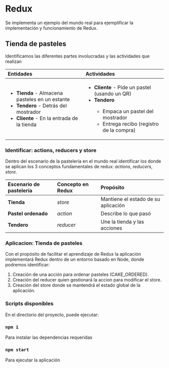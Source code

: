 # Redux
Se implementa un ejemplo del mundo real para ejemplificar la implementación y funcionamiento de Redux.

## Tienda de pasteles
Identificamos las diferentes partes involucradas y las actividades que realizan

|   Entidades   |   Actividades |
|:---|:---|
|   <ul><li>**Tienda** - Almacena pasteles en un estante</li><li>**Tendero** - Detrás del mostrador</li><li>**Cliente** - En la entrada de la tienda</li></ul>| <ul><li>**Cliente** - Pide un pastel (usando un QR)</li><li>**Tendero**</li><ul><li>Empaca un pastel del mostrador</li><li>Entrega recibo (registro de la compra)</li></ul></ul> |

### Identificar: actions, reducers y store
Dentro del escenario de la pasteleria en el mundo real identificar los donde se aplican los 3 conceptos fundamentales de redux: *actions*, *reducers*, *store*.

| Escenario de pastelería | Concepto en Redux | Propósito |
|:---|:---|:--- |
| **Tienda** | *store* | Mantiene el estado de su aplicación |
| **Pastel ordenado** | *action* | Describe lo que pasó |
| **Tendero** | *reducer* | Une la tienda y las acciones |

### Aplicacion: Tienda de pasteles
Con el propósito de facilitar el aprendizaje de Redux la aplicación implementará Redux dentro de un entorno basado en Node, donde podremos identificar:
1. Creación de una acción para ordenar pasteles (CAKE_ORDERED).
2. Creación del reducer quien gestionará la accion para modificar el store.
3. Creación del store donde se mantendrá el estado global de la aplicación.

### Scripts disponibles
En el directorio del proyecto, puede ejecutar:

### `npm i`
Para instalar las dependencias requeridas

### `npm start`
Para ejecutar la aplicación